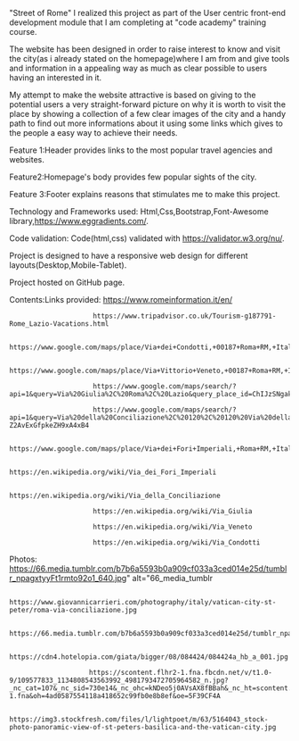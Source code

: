 "Street of Rome"
I realized this project as part of the User centric front-end development module that I am completing at "code academy" training course.

The website has been designed in order to raise interest to know and visit the city(as i already stated on the homepage)where I am from and give tools and information in a appealing way as much as clear possible to users having an interested in it.

My attempt to make the website attractive is based on giving to the potential users a very straight-forward picture on why it is worth to visit the place by showing a collection of a few clear images of the city and a handy path to find out more informations about it using some links which gives to the people a easy way to achieve their needs.

Feature 1:Header provides links to the most popular travel agencies and websites.

Feature2:Homepage's body provides few popular sights of the city.

Feature 3:Footer explains reasons that stimulates me to make this project.

Technology and Frameworks used: Html,Css,Bootstrap,Font-Awesome library,https://www.eggradients.com/.

Code validation: Code(html,css) validated with https://validator.w3.org/nu/.

Project is designed to have a responsive web design for different layouts(Desktop,Mobile-Tablet).

Project hosted on GitHub page.

Contents:Links provided: https://www.romeinformation.it/en/

                         https://www.tripadvisor.co.uk/Tourism-g187791-Rome_Lazio-Vacations.html

                         https://www.google.com/maps/place/Via+dei+Condotti,+00187+Roma+RM,+Italy/@41.9051393,12.4783212,17z/data=!3m1!4b1!4m5!3m4!1s0x132f6054507d9da7:0xf7a4ecac27548b0b!8m2!3d41.905109!4d12.480518

                         https://www.google.com/maps/place/Via+Vittorio+Veneto,+00187+Roma+RM,+Italy/@41.9061333,12.4808084,15z/data=!3m1!4b1!4m5!3m4!1s0x132f61aa04368f9d:0xbe09d7baa2bd2f89!8m2!3d41.9067517!4d12.4889386

                         https://www.google.com/maps/search/?api=1&query=Via%20Giulia%2C%20Roma%2C%20Lazio&query_place_id=ChIJzSNgakRgLxMRVtgOhCvrKE0

                         https://www.google.com/maps/search/?api=1&query=Via%20della%20Conciliazione%2C%20120%2C%20120%20Via%20della%20Conciliazione%2C%20Roma%2C%20Lazio&query_place_id=EjNWaWEgZGVsbGEgQ29uY2lsaWF6aW9uZSwgMTIwLCAwMDE5MyBSb21hIFJNLCBJdGFsaWEiGhIYChQKEgkRypy-Z2AvExGfpkeZH9xA4xB4

                         https://www.google.com/maps/place/Via+dei+Fori+Imperiali,+Roma+RM,+Italy/@41.8933542,12.484765,17z/data=!3m1!4b1!4m5!3m4!1s0x132f61b3f0a39c4f:0x42f40ce9df3b57c7!8m2!3d41.8933542!4d12.4869537

                         https://en.wikipedia.org/wiki/Via_dei_Fori_Imperiali

                         https://en.wikipedia.org/wiki/Via_della_Conciliazione

                         https://en.wikipedia.org/wiki/Via_Giulia

                         https://en.wikipedia.org/wiki/Via_Veneto

                         https://en.wikipedia.org/wiki/Via_Condotti

Photos:                 https://66.media.tumblr.com/b7b6a5593b0a909cf033a3ced014e25d/tumblr_npagxtyyFt1rmto92o1_640.jpg"                                    alt="66_media_tumblr

                        https://www.giovannicarrieri.com/photography/italy/vatican-city-st-peter/roma-via-conciliazione.jpg

                        https://66.media.tumblr.com/b7b6a5593b0a909cf033a3ced014e25d/tumblr_npagxtyyFt1rmto92o1_640.jpg

                        https://cdn4.hotelopia.com/giata/bigger/08/084424/084424a_hb_a_001.jpg

                        https://scontent.flhr2-1.fna.fbcdn.net/v/t1.0-9/109577833_1134808543563992_4981793472705964582_n.jpg?_nc_cat=107&_nc_sid=730e14&_nc_ohc=kNDeo5j0AVsAX8fBBah&_nc_ht=scontent.flhr2-1.fna&oh=4ad0587554118a418652c99fb0e8b8ef&oe=5F39CF4A

                        https://img3.stockfresh.com/files/l/lightpoet/m/63/5164043_stock-photo-panoramic-view-of-st-peters-basilica-and-the-vatican-city.jpg


                          
                        






